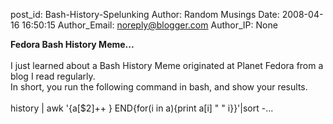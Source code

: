 post_id: Bash-History-Spelunking
Author: Random Musings
Date: 2008-04-16 16:50:15
Author_Email: noreply@blogger.com
Author_IP: None

<strong>Fedora Bash History Meme...</strong><br /><br />I just learned about a Bash History Meme originated at Planet Fedora from a blog I read regularly.<br />In short, you run the following command in bash, and show your results.<br /><br />history | awk &#39;{a[$2]++ } END{for(i in a){print a[i] &quot; &quot; i}}&#39;|sort -...
